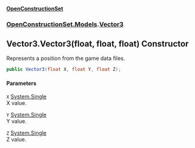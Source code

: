 #### [OpenConstructionSet](index.md 'index')
### [OpenConstructionSet.Models](index.md#OpenConstructionSet_Models 'OpenConstructionSet.Models').[Vector3](KCFzybM8YwCd4Tco51d3aw.md 'OpenConstructionSet.Models.Vector3')
## Vector3.Vector3(float, float, float) Constructor
Represents a position from the game data files.  
```csharp
public Vector3(float X, float Y, float Z);
```
#### Parameters
<a name='OpenConstructionSet_Models_Vector3_Vector3(float_float_float)_X'></a>
`X` [System.Single](https://docs.microsoft.com/en-us/dotnet/api/System.Single 'System.Single')  
X value.
  
<a name='OpenConstructionSet_Models_Vector3_Vector3(float_float_float)_Y'></a>
`Y` [System.Single](https://docs.microsoft.com/en-us/dotnet/api/System.Single 'System.Single')  
Y value.
  
<a name='OpenConstructionSet_Models_Vector3_Vector3(float_float_float)_Z'></a>
`Z` [System.Single](https://docs.microsoft.com/en-us/dotnet/api/System.Single 'System.Single')  
Z value.
  
